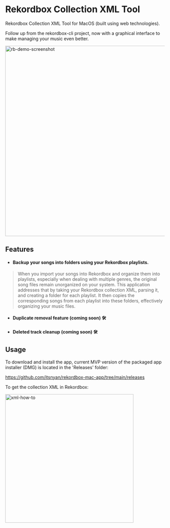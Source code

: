 # Rekordbox Collection XML Tool

Rekordbox Collection XML Tool for MacOS (built using web technologies).

Follow up from the rekordbox-cli project, now with a graphical interface to make managing your music even better. 

<img width="600" alt="rb-demo-screenshot" src="https://github.com/user-attachments/assets/0dc0f2ec-6bc1-45d0-aa22-ae64fe73dedb">

## Features

- #### Backup your songs into folders using your Rekordbox playlists.

> When you import your songs into Rekordbox and organize them into playlists, especially when dealing with multiple genres, the original song files remain unorganized on your system. This application addresses that by taking your Rekordbox collection XML, parsing it, and creating a folder for each playlist. It then copies the corresponding songs from each playlist into these folders, effectively organizing your music files.

- #### Duplicate removal feature (coming soon) 🛠️
- #### Deleted track cleanup (coming soon) 🛠️

## Usage

To download and install the app, current MVP version of the packaged app installer (DMG) is located in the 'Releases' folder:

https://github.com/itsnyan/rekordbox-mac-app/tree/main/releases

To get the collection XML in Rekordbox:

<img width="405" alt="xml-how-to" src="https://github.com/user-attachments/assets/22a8931d-f648-4e6e-90c7-20122a9c12b0">
